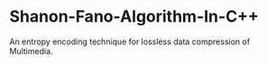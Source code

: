 # Shanon-Fano-Algorithm-In-C++
An entropy encoding technique for lossless data compression of Multimedia.
